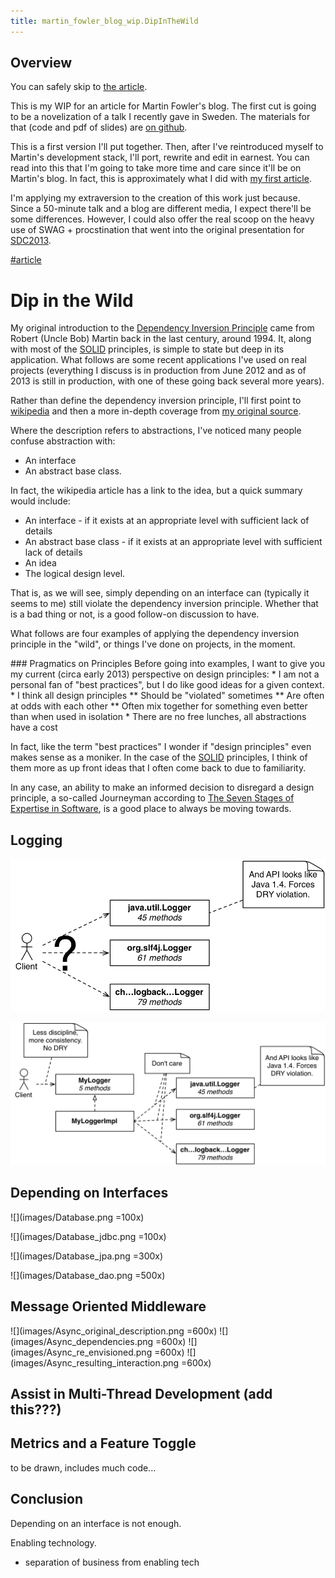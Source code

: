```yaml
---
title: martin_fowler_blog_wip.DipInTheWild
---
```

## Overview
You can safely skip to [the article](martin_fowler_blog_wip.DipInTheWild#article).

This is my WIP for an article for Martin Fowler's blog. The first cut is going to be a novelization of a talk I recently gave in Sweden. The materials for that (code and pdf of slides) are [on github](https://github.com/schuchert/spring_aop).

This is a first version I'll put together. Then, after I've reintroduced myself to Martin's development stack, I'll port, rewrite and edit in earnest. You can read into this that I'm going to take more time and care since it'll be on Martin's blog. In fact, this is approximately what I did with [my first article](http://martinfowler.com/articles/modernMockingTools.html).

I'm applying my extraversion to the creation of this work just because. Since a 50-minute talk and a blog are different media, I expect there'll be some differences. However, I could also offer the real scoop on the heavy use of SWAG + procstination that went into the original presentation for [SDC2013](http://www.scandevconf.se/).

[#article](#article)
# Dip in the Wild
My original introduction to the  [Dependency Inversion Principle](http://www.objectmentor.com/resources/articles/dip.pdf) came from Robert (Uncle Bob) Martin back in the last century, around 1994. It, along with most of the [SOLID](http://en.wikipedia.org/wiki/SOLID_(object-oriented_design)) principles, is simple to state but deep in its application. What follows are some recent applications I've used on real projects (everything I discuss is in production from June 2012 and as of 2013 is still in production, with one of these going back several more years).

Rather than define the dependency inversion principle, I'll first point to [wikipedia](http://c2.com/cgi/wiki?DependencyInversionPrinciple) and then a more in-depth coverage from [my original source](http://www.objectmentor.com/resources/articles/dip.pdf).

Where the description refers to abstractions, I've noticed many people confuse abstraction with:
* An interface
* An abstract base class.

In fact, the wikipedia article has a link to the idea, but a quick summary would include:
* An interface - if it exists at an appropriate level with sufficient lack of details
* An abstract base class - if it exists at an appropriate level with sufficient lack of details
* An idea
* The logical design level.

That is, as we will see, simply depending on an interface can (typically it seems to me) still violate the dependency inversion principle. Whether that is a bad thing or not, is a good follow-on discussion to have.

What follows are four examples of applying the dependency inversion principle in the "wild", or things I've done on projects, in the moment.
<aside>
### Pragmatics on Principles
Before going into examples, I want to give you my current (circa early 2013) perspective on design principles:
* I am not a personal fan of "best practices", but I do like good ideas for a given context.
* I think all design principles
** Should be "violated" sometimes
** Are often at odds with each other
** Often mix together for something even better than when used in isolation
* There are no free lunches, all abstractions have a cost

In fact, like the term "best practices" I wonder if "design principles" even makes sense as a moniker. In the case of the [SOLID](http://en.wikipedia.org/wiki/SOLID_(object-oriented_design)) principles, I think of them more as up front ideas that I often come back to due to familiarity.

In any case, an ability to make an informed decision to disregard a design principle, a so-called Journeyman according to [The Seven Stages of Expertise in Software](http://www.wayland-informatics.com/The%20Seven%20Stages%20of%20Expertise%20in%20Software.htm), is a good place to always be moving towards.
</aside>

## Logging
![](images/LoggerComplexity.png)

![](images/Logger_an_approach.png)

## Depending on Interfaces
![](images/Database.png =100x)

![](images/Database_jdbc.png =100x)

![](images/Database_jpa.png =300x)

![](images/Database_dao.png =500x)

## Message Oriented Middleware
![](images/Async_original_description.png =600x)
![](images/Async_dependencies.png =600x)
![](images/Async_re_envisioned.png =600x)
![](images/Async_resulting_interaction.png =600x)

## Assist in Multi-Thread Development (add this???)

## Metrics and a Feature Toggle

to be drawn, includes much code...

## Conclusion

Depending on an interface is not enough.

Enabling technology.
* separation of business from enabling tech
